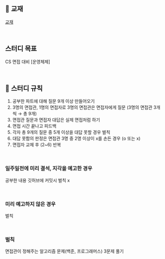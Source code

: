 ## 📖 교재
[교재](https://product.kyobobook.co.kr/detail/S000001868743)

<br/>

## 스터디 목표
CS 면접 대비 [운영체제]

<br/>

## 🎯 스터디 규칙
1. 공부한 파트에 대해 질문 9개 이상 만들어오기
2. 3명의 면접관, 1명의 면접자로 3명의 면접관은 면접자에게 질문 (3명의 면접관 3개씩 → 총 9개)
3. 면접관 질문과 면접자 대답은 실제 면접처럼 하기
4. 면접 시간 끝나고 피드백
5. 각자 총 9개의 질문 중 5개 이상을 대답 못할 경우 벌칙
6. 대답 못함의 판정은 면접관 3명 중 2명 이상이 x를 손든 경우 (o 또는 x)
7. 면접자 교체 후 (2~6) 반복

<br/>

### 일주일전에 미리 결석, 지각을 예고한 경우
공부한 내용 깃허브에 커밋시 벌칙 x

<br/>

### 미리 예고하지 않은 경우
벌칙

<br/>

### 벌칙
면접관이 정해주는 알고리즘 문제(백준, 프로그래머스) 3문제 풀기
